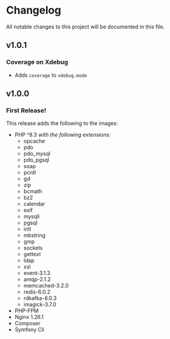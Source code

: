 # Changelog
All notable changes to this project will be documented in this file.

## v1.0.1
### Coverage on Xdebug
- Adds `coverage` to `xdebug.mode`

## v1.0.0
### First Release!
This release adds the following to the images:
- PHP ^8.3 _with the following extensions:_
  - opcache
  - pdo
  - pdo_mysql
  - pdo_pgsql
  - soap
  - pcntl
  - gd
  - zip
  - bcmath
  - bz2
  - calendar
  - exif
  - mysqli
  - pgsql
  - intl
  - mbstring
  - gmp
  - sockets
  - gettext
  - ldap
  - xsl
  - event-3.1.3
  - amqp-2.1.2
  - memcached-3.2.0
  - redis-6.0.2
  - rdkafka-6.0.3
  - imagick-3.7.0
- PHP-FPM
- Nginx 1.26.1
- Composer
- Symfony Cli
